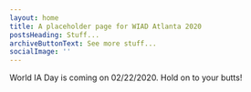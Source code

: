 ```yaml
---
layout: home
title: A placeholder page for WIAD Atlanta 2020
postsHeading: Stuff...
archiveButtonText: See more stuff...
socialImage: ''
---
```

World IA Day is coming on 02/22/2020. Hold on to your butts!
